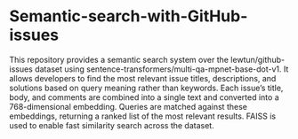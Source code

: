 # Semantic-search-with-GitHub-issues
This repository provides a semantic search system over the lewtun/github-issues dataset using sentence-transformers/multi-qa-mpnet-base-dot-v1. It allows developers to find the most relevant issue titles, descriptions, and solutions based on query meaning rather than keywords. 
Each issue’s title, body, and comments are combined into a single text and converted into a 768-dimensional embedding. Queries are matched against these embeddings, returning a ranked list of the most relevant results. FAISS is used to enable fast similarity search across the dataset.

